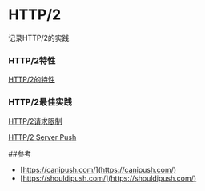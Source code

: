 # HTTP/2

记录HTTP/2的实践

### HTTP/2特性
[HTTP/2的特性](https://github.com/feifeipan/HTTP2)

### HTTP/2最佳实践

[HTTP/2请求限制](https://github.com/feifeipan/HTTP2)

[HTTP/2 Server Push](https://github.com/feifeipan/HTTP2)

##参考
* [https://canipush.com/](https://canipush.com/)
* [https://shouldipush.com/](https://shouldipush.com/)
